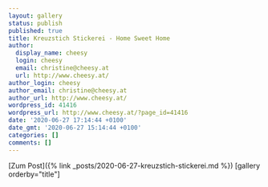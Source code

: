 ```yaml
---
layout: gallery
status: publish
published: true
title: Kreuzstich Stickerei - Home Sweet Home
author:
  display_name: cheesy
  login: cheesy
  email: christine@cheesy.at
  url: http://www.cheesy.at/
author_login: cheesy
author_email: christine@cheesy.at
author_url: http://www.cheesy.at/
wordpress_id: 41416
wordpress_url: http://www.cheesy.at/?page_id=41416
date: '2020-06-27 17:14:44 +0100'
date_gmt: '2020-06-27 15:14:44 +0100'
categories: []
comments: []
---
```


[Zum Post]({% link _posts/2020-06-27-kreuzstich-stickerei.md %})
[gallery orderby="title"]
